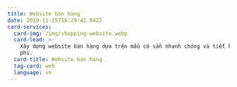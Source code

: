 ```yaml
---
title: Website bán hàng
date: 2019-11-25T16:29:41.042Z
card-services:
  card-img: /img/shopping-website.webp
  card-lead: >-
    Xây dựng website bán hàng dựa trên mẫu có sẵn nhanh chóng và tiết kiệm chi
    phí.
  card-title: Website bán hàng
  tag-card: web
  language: vn
---
```


